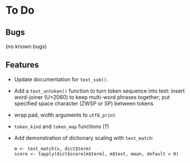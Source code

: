 To Do
=====

Bugs
----

 (no known bugs)


Features
--------

 * Update documentation for `text_sub()`.

 * Add a `text_untoken()` function to turn token sequence into text:
   insert word-joiner (U+2060) to keep multi-word phrases together;
   put specified space character (ZWSP or SP) between tokens

 * wrap.pad, width arguments to `utf8_print`

 * `token_kind` and `token_map` functions (?)

 * Add demonstration of dictionary scaling with `text_match`:

       m <- text_match(x, dict$term)
       score <- tapply(dict$score[m$term], m$text, mean, default = 0)
